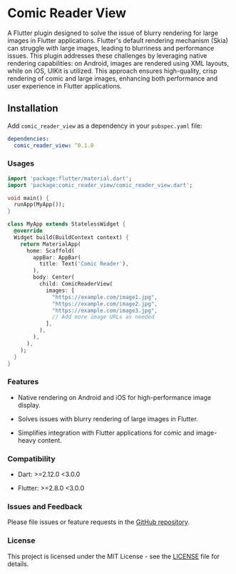 # Comic Reader View

A Flutter plugin designed to solve the issue of blurry rendering for large images in Flutter applications. Flutter's default rendering mechanism (Skia) can struggle with large images, leading to blurriness and performance issues. This plugin addresses these challenges by leveraging native rendering capabilities: on Android, images are rendered using XML layouts, while on iOS, UIKit is utilized. This approach ensures high-quality, crisp rendering of comic and large images, enhancing both performance and user experience in Flutter applications.

## Installation

Add `comic_reader_view` as a dependency in your `pubspec.yaml` file:

```yaml
dependencies:
  comic_reader_view: ^0.1.0
```

### Usages

```dart
import 'package:flutter/material.dart';
import 'package:comic_reader_view/comic_reader_view.dart';

void main() {
  runApp(MyApp());
}

class MyApp extends StatelessWidget {
  @override
  Widget build(BuildContext context) {
    return MaterialApp(
      home: Scaffold(
        appBar: AppBar(
          title: Text('Comic Reader'),
        ),
        body: Center(
          child: ComicReaderView(
            images: [
              "https://example.com/image1.jpg",
              "https://example.com/image2.jpg",
              "https://example.com/image3.jpg",
              // Add more image URLs as needed
            ],
          ),
        ),
      ),
    );
  }
}
```

### Features

- Native rendering on Android and iOS for high-performance image display.

- Solves issues with blurry rendering of large images in Flutter.

- Simplifies integration with Flutter applications for comic and image-heavy content.

### Compatibility

- Dart: >=2.12.0 <3.0.0

- Flutter: >=2.8.0 <3.0.0

### Issues and Feedback

Please file issues or feature requests in the [GitHub repository](https://github.com/muhAzri/comic_reader_view/issues).


### License

This project is licensed under the MIT License - see the [LICENSE](https://github.com/muhAzri/comic_reader_view/blob/main/LICENSE) file for details.
